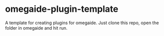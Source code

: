 # omegaide-plugin-template
A template for creating plugins for omegaide. Just clone this repo, open the folder in omegaide and hit run.
